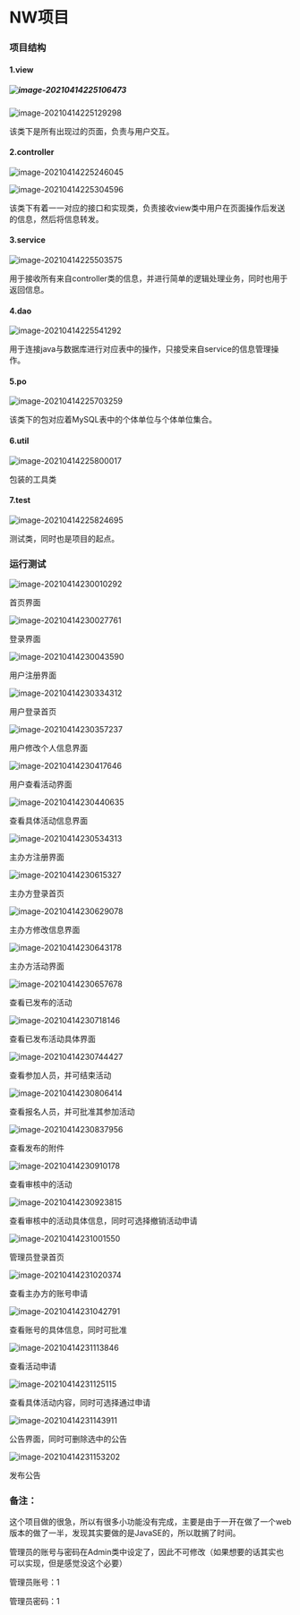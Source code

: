 # NW项目

### 项目结构

#### 1.view

##### ![image-20210414225106473](G:\wangkaisheng\image\image-20210414225106473.png)

![image-20210414225129298](C:\Users\Administrator\AppData\Roaming\Typora\typora-user-images\image-20210414225129298.png)

该类下是所有出现过的页面，负责与用户交互。

#### 2.controller

![image-20210414225246045](G:\wangkaisheng\image\image-20210414225246045.png)

![image-20210414225304596](G:\wangkaisheng\image\image-20210414225304596.png)

该类下有着一一对应的接口和实现类，负责接收view类中用户在页面操作后发送的信息，然后将信息转发。

#### 3.service

![image-20210414225503575](G:\wangkaisheng\image\image-20210414225503575.png)

用于接收所有来自controller类的信息，并进行简单的逻辑处理业务，同时也用于返回信息。

#### 4.dao

![image-20210414225541292](G:\wangkaisheng\image\image-20210414225541292.png)

用于连接java与数据库进行对应表中的操作，只接受来自service的信息管理操作。

#### 5.po

![image-20210414225703259](G:\wangkaisheng\image\image-20210414225703259.png)

该类下的包对应着MySQL表中的个体单位与个体单位集合。

#### 6.util

![image-20210414225800017](G:\wangkaisheng\image\image-20210414225800017.png)

包装的工具类

#### 7.test

![image-20210414225824695](G:\wangkaisheng\image\image-20210414225824695.png)

测试类，同时也是项目的起点。

### 运行测试

![image-20210414230010292](G:\wangkaisheng\image\image-20210414230010292.png)

首页界面

![image-20210414230027761](G:\wangkaisheng\image\image-20210414230027761.png)

登录界面

![image-20210414230043590](G:\wangkaisheng\image\image-20210414230043590.png)

用户注册界面

![image-20210414230334312](G:\wangkaisheng\image\image-20210414230334312.png)

用户登录首页

![image-20210414230357237](G:\wangkaisheng\image\image-20210414230357237.png)

用户修改个人信息界面

![image-20210414230417646](G:\wangkaisheng\image\image-20210414230417646.png)

用户查看活动界面

![image-20210414230440635](G:\wangkaisheng\image\image-20210414230440635.png)

查看具体活动信息界面

![image-20210414230534313](G:\wangkaisheng\image\image-20210414230534313.png)



主办方注册界面

![image-20210414230615327](G:\wangkaisheng\image\image-20210414230615327.png)

主办方登录首页

![image-20210414230629078](G:\wangkaisheng\image\image-20210414230629078.png)

主办方修改信息界面

![image-20210414230643178](G:\wangkaisheng\image\image-20210414230643178.png)

主办方活动界面

![image-20210414230657678](G:\wangkaisheng\image\image-20210414230657678.png)

查看已发布的活动

![image-20210414230718146](G:\wangkaisheng\image\image-20210414230718146.png)

查看已发布活动具体界面

![image-20210414230744427](G:\wangkaisheng\image\image-20210414230744427.png)

查看参加人员，并可结束活动

![image-20210414230806414](G:\wangkaisheng\image\image-20210414230806414.png)

查看报名人员，并可批准其参加活动

![image-20210414230837956](G:\wangkaisheng\image\image-20210414230837956.png)

查看发布的附件

![image-20210414230910178](G:\wangkaisheng\image\image-20210414230910178.png)

查看审核中的活动

![image-20210414230923815](G:\wangkaisheng\image\image-20210414230923815.png)

查看审核中的活动具体信息，同时可选择撤销活动申请

![image-20210414231001550](G:\wangkaisheng\image\image-20210414231001550.png)

管理员登录首页

![image-20210414231020374](G:\wangkaisheng\image\image-20210414231020374.png)

查看主办方的账号申请

![image-20210414231042791](G:\wangkaisheng\image\image-20210414231042791.png)

查看账号的具体信息，同时可批准

![image-20210414231113846](G:\wangkaisheng\image\image-20210414231113846.png)

查看活动申请

![image-20210414231125115](G:\wangkaisheng\image\image-20210414231125115.png)

查看具体活动内容，同时可选择通过申请

![image-20210414231143911](G:\wangkaisheng\image\image-20210414231143911.png)

公告界面，同时可删除选中的公告

![image-20210414231153202](G:\wangkaisheng\image\image-20210414231153202.png)

发布公告

### 备注：

这个项目做的很急，所以有很多小功能没有完成，主要是由于一开在做了一个web版本的做了一半，发现其实要做的是JavaSE的，所以耽搁了时间。

管理员的账号与密码在Admin类中设定了，因此不可修改（如果想要的话其实也可以实现，但是感觉没这个必要）

管理员账号：1

管理员密码：1